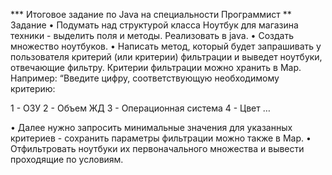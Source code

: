 *** Итоговое задание по Java на специальности Программист
** Задание
• Подумать над структурой класса Ноутбук для магазина техники - выделить поля и методы.
  Реализовать в java.
• Создать множество ноутбуков.
• Написать метод, который будет запрашивать у пользователя критерий (или критерии) фильтрации и выведет ноутбуки, 
  отвечающие фильтру. Критерии фильтрации можно хранить в Map. 
Например: “Введите цифру, соответствующую необходимому критерию:

1 - ОЗУ
2 - Объем ЖД
3 - Операционная система
4 - Цвет …

• Далее нужно запросить минимальные значения для указанных критериев - 
  сохранить параметры фильтрации можно также в Map.
• Отфильтровать ноутбуки их первоначального множества и вывести проходящие по условиям.
